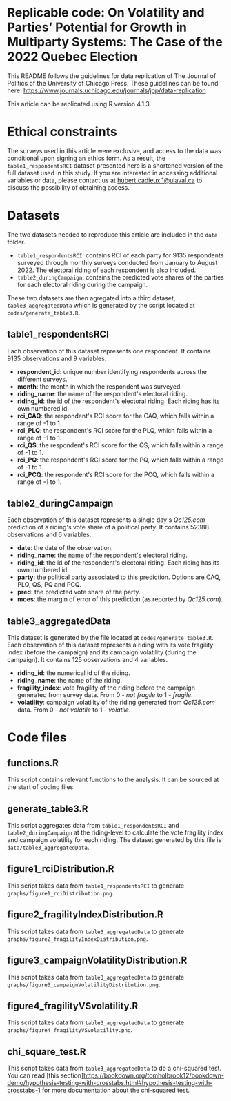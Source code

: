 # Replicable code: On Volatility and Parties’ Potential for Growth in Multiparty Systems: The Case of the 2022 Quebec Election

This README follows the guidelines for data replication of The Journal of Politics of the University of Chicago Press. These guidelines can be found here: https://www.journals.uchicago.edu/journals/jop/data-replication

This article can be replicated using R version 4.1.3.

# Ethical constraints
The surveys used in this article were exclusive, and access to the data was conditional upon signing an ethics form. As a result, the `table1_respondentsRCI` dataset presented here is a shortened version of the full dataset used in this study. If you are interested in accessing additional variables or data, please contact us at <hubert.cadieux.1@ulaval.ca> to discuss the possibility of obtaining access.

# Datasets
The two datasets needed to reproduce this article are included in the `data` folder.
- `table1_respondentsRCI`: contains RCI of each party for 9135 respondents surveyed through monthly surveys conducted from January to August 2022. The electoral riding of each respondent is also included.
- `table2_duringCampaign`: contains the predicted vote shares of the parties for each electoral riding during the campaign.

These two datasets are then agregated into a third dataset, `table3_aggregatedData` which is generated by the script located at `codes/generate_table3.R`.

## table1_respondentsRCI
Each observation of this dataset represents one respondent. It contains 9135 observations and 9 variables.
- **respondent_id**: unique number identifying respondents across the different surveys.
- **month**: the month in which the respondent was surveyed.
- **riding_name**: the name of the respondent's electoral riding.
- **riding_id**: the id of the respondent's electoral riding. Each riding has its own numbered id.
- **rci_CAQ**: the respondent's RCI score for the CAQ, which falls within a range of -1 to 1.
- **rci_PLQ**: the respondent's RCI score for the PLQ, which falls within a range of -1 to 1.
- **rci_QS**: the respondent's RCI score for the QS, which falls within a range of -1 to 1.
- **rci_PQ**: the respondent's RCI score for the PQ, which falls within a range of -1 to 1.
- **rci_PCQ**: the respondent's RCI score for the PCQ, which falls within a range of -1 to 1.

## table2_duringCampaign
Each observation of this dataset represents a single day's *Qc125.com* prediction of a riding's vote share of a political party. It contains 52388 observations and 6 variables.
- **date**: the date of the observation.
- **riding_name**: the name of the respondent's electoral riding.
- **riding_id**: the id of the respondent's electoral riding. Each riding has its own numbered id.
- **party**: the political party associated to this prediction. Options are CAQ, PLQ, QS, PQ and PCQ.
- **pred**: the predicted vote share of the party.
- **moes**: the margin of error of this prediction (as reported by *Qc125.com*).

## table3_aggregatedData
This dataset is generated by the file located at `codes/generate_table3.R`. Each observation of this dataset represents a riding with its vote fragility index (before the campaign) and its campaign volatility (during the campaign). It contains 125 observations and 4 variables.
- **riding_id**: the numerical id of the riding.
- **riding_name**: the name of the riding.
- **fragility_index**: vote fragility of the riding before the campaign generated from survey data. From 0 - *not fragile* to 1 - *fragile*. 
- **volatility**: campaign volatility of the riding generated from *Qc125.com* data. From 0 - *not volatile* to 1 - *volatile*.



# Code files

## functions.R
This script contains relevant functions to the analysis. It can be sourced at the start of coding files.

## generate_table3.R
This script aggregates data from `table1_respondentsRCI` and `table2_duringCampaign` at the riding-level to calculate the vote fragility index and campaign volatility for each riding. The dataset generated by this file is `data/table3_aggregatedData`.

## figure1_rciDistribution.R
This script takes data from `table1_respondentsRCI` to generate `graphs/figure1_rciDistribution.png`.

## figure2_fragilityIndexDistribution.R
This script takes data from `table3_aggregatedData` to generate `graphs/figure2_fragilityIndexDistribution.png`.

## figure3_campaignVolatilityDistribution.R
This script takes data from `table3_aggregatedData` to generate `graphs/figure3_campaignVolatilityDistribution.png`.

## figure4_fragilityVSvolatility.R
This script takes data from `table3_aggregatedData` to generate `graphs/figure4_fragilityVSvolatility.png`.

## chi_square_test.R
This script takes data from `table3_aggregatedData` to do a chi-squared test. You can read [this section]<https://bookdown.org/tomholbrook12/bookdown-demo/hypothesis-testing-with-crosstabs.html#hypothesis-testing-with-crosstabs-1> for more documentation about the chi-squared test.